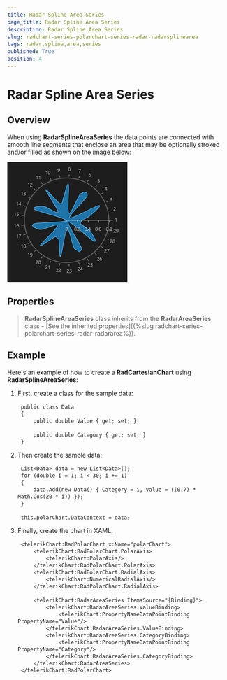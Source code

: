 ```yaml
---
title: Radar Spline Area Series
page_title: Radar Spline Area Series
description: Radar Spline Area Series
slug: radchart-series-polarchart-series-radar-radarsplinearea
tags: radar,spline,area,series
published: True
position: 4
---
```


# Radar Spline Area Series



## Overview

When using **RadarSplineAreaSeries** the data points are connected with smooth line segments that enclose an area that may be optionally stroked and/or filled as shown on the image below:

![Radar Spline Area Series](images/RadarSplineAreaSeries.png)

## Properties

>**RadarSplineAreaSeries** class inherits from the **RadarAreaSeries** class - 
[See the inherited properties]({%slug radchart-series-polarchart-series-radar-radararea%}).

## Example

Here's an example of how to create a **RadCartesianChart** using **RadarSplineAreaSeries**:

1. First, create a class for the sample data:

		public class Data
		{
		    public double Value { get; set; }
		
		    public double Category { get; set; }
		}

1. Then create the sample data:

		List<Data> data = new List<Data>();
		for (double i = 1; i < 30; i += 1)
		{
		    data.Add(new Data() { Category = i, Value = ((0.7) * Math.Cos(20 * i)) });
		}
		
		this.polarChart.DataContext = data;

1. Finally, create the chart in XAML.

		<telerikChart:RadPolarChart x:Name="polarChart">
		    <telerikChart:RadPolarChart.PolarAxis>
		        <telerikChart:PolarAxis/>
		    </telerikChart:RadPolarChart.PolarAxis>
		    <telerikChart:RadPolarChart.RadialAxis>
		        <telerikChart:NumericalRadialAxis/>
		    </telerikChart:RadPolarChart.RadialAxis>
		
		    <telerikChart:RadarAreaSeries ItemsSource="{Binding}">
		        <telerikChart:RadarAreaSeries.ValueBinding>
		            <telerikChart:PropertyNameDataPointBinding PropertyName="Value"/>
		        </telerikChart:RadarAreaSeries.ValueBinding>
		        <telerikChart:RadarAreaSeries.CategoryBinding>
		            <telerikChart:PropertyNameDataPointBinding PropertyName="Category"/>
		        </telerikChart:RadarAreaSeries.CategoryBinding>
		    </telerikChart:RadarAreaSeries>
		</telerikChart:RadPolarChart>
